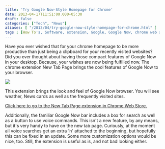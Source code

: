 ```yaml
---
title: 'Try Google Now-Style Homepage for Chrome'
date: 2013-04-17T11:51:00.000+05:30
draft: false
categories: ["Tech", "News"]
aliases: [ "/2013/04/try-google-now-style-homepage-for-chrome.html" ]
tags : [How To's, Software, extension, Google, Google Now, chrome web store, New Tab Page, Homepage, chrome]
---
```


Have you ever wished that for your chrome homepage to be more productive than just being a clipboard for your recently visited websites? Did you ever thought about having those compact features of Google Now in your desktop. Because, your wishes are now being fulfilled now. The chrome extension New Tab Page brings the cool features of Google Now to your browser.  
  

[![](https://1.bp.blogspot.com/-uWnqXn0vqCs/UW49phYSjtI/AAAAAAAAA6Y/0FiDKdgilMM/s640/newTabPage.png)](https://1.bp.blogspot.com/-uWnqXn0vqCs/UW49phYSjtI/AAAAAAAAA6Y/0FiDKdgilMM/s1600/newTabPage.png)

  
This extension brings the look and feel of Google Now browser. You will see weather, News cards as well as the frequently visited sites.  
  

[Click here to go to the New Tab Page extension in Chrome Web Store.](httpss://chrome.google.com/webstore/detail/new-tab-page/cikkigamncoobkmpenfdeniclmehdidh)

  
Additionally, the familiar Google Now bar includes a box for search as well as a button to use voice commands. This isn't a new feature, by any means, but it's very handy to have on the new tab page. Curiously, at the moment all voice searches get an extra 'h' attached to the beginning, but hopefully this can be fixed in an update. Some more customization options would be nice, too. Still, the extension is useful as is, and not bad looking either.